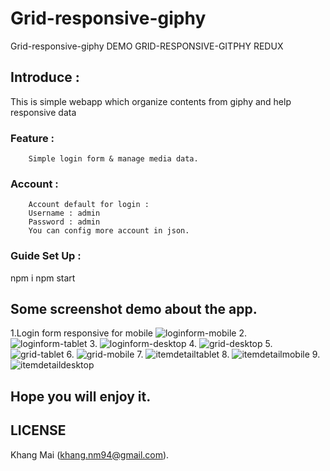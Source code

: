 # Grid-responsive-giphy
Grid-responsive-giphy
DEMO GRID-RESPONSIVE-GITPHY REDUX

## Introduce : 
This is simple webapp which organize contents from giphy and help responsive data

### Feature : 
        Simple login form & manage media data.

### Account : 
        Account default for login : 
        Username : admin
        Password : admin
        You can config more account in json.
        
### Guide Set Up : 

npm i
npm start


## Some screenshot demo about the app.
1.Login form responsive for mobile
![loginform-mobile](https://user-images.githubusercontent.com/20040653/34968036-55b5f554-fa99-11e7-908d-d02778ec9189.png)
2. ![loginform-tablet](https://user-images.githubusercontent.com/20040653/34968037-55ebc382-fa99-11e7-886a-d06fdb2a0e40.png)
3. ![loginform-desktop](https://user-images.githubusercontent.com/20040653/34968038-5621466a-fa99-11e7-802b-c036c2628a0e.png)
4. ![grid-desktop](https://user-images.githubusercontent.com/20040653/34968032-55142f12-fa99-11e7-9d03-3446e74e68cf.png)
5. ![grid-tablet](https://user-images.githubusercontent.com/20040653/34968033-554c5afe-fa99-11e7-9928-04be15057ad2.png)
6. ![grid-mobile](https://user-images.githubusercontent.com/20040653/34968035-558096f2-fa99-11e7-8b08-628b94b6eff4.png)
7. ![itemdetailtablet](https://user-images.githubusercontent.com/20040653/34968060-80854050-fa99-11e7-82fc-cdba4814b0a0.png)
8. ![itemdetailmobile](https://user-images.githubusercontent.com/20040653/34968062-80b3d2c6-fa99-11e7-91d7-74132de552d1.png)
9. ![itemdetaildesktop](https://user-images.githubusercontent.com/20040653/34968063-80e50da0-fa99-11e7-8c65-4f41a0e83eea.png)


## Hope you will enjoy it.

## LICENSE
Khang Mai (khang.nm94@gmail.com).

